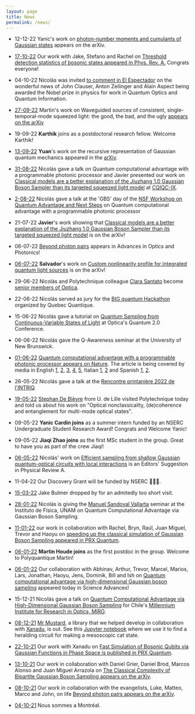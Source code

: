 ```yaml
---
layout: page
title: News  
permalink: /news/
---
```


* 12-12-22 Yanic's work on [photon-number moments and cumulants of Gaussian states](https://arxiv.org/abs/2212.06067) appears on the arXiv.

* [17-10-22](https://twitter.com/BosonBulmer/status/1582010611591806981) Our work with Jake, Stefano and Rachel on [Threshold detection statistics of bosonic states appeared in Phys. Rev. A.](https://journals.aps.org/pra/abstract/10.1103/PhysRevA.106.043712) Congrats everyone!

* 04-10-22 Nicolás was invited [to comment in El Espectador](https://www.elespectador.com/ciencia/nobel-de-fisica-2022-de-la-incredulidad-de-einstein-al-sueno-de-la-computacion-cuantica/) on the wonderful news of John Clauser, Anton Zeilinger and Alain Aspect being awarded the Nobel prize in physics for work in Quantum Optics and Quantum Information.

* [27-09-22](https://twitter.com/Quantum_137/status/1576721763160899584) Martin's work on Waveguided sources of consistent, single-temporal-mode squeezed light: the good, the bad, and the ugly [appears on the arXiv](https://arxiv.org/abs/2209.13491)

* 19-09-22 **Karthik** joins as a postdoctoral research fellow. Welcome Karthik!

* [13-09-22](https://twitter.com/polyquantique/status/1572242798719676420) **Yuan**'s work on the recursive representation of Gaussian quantum mechanics appeared in the [arXiv](https://arxiv.org/abs/2209.06069).

* [31-08-22](https://twitter.com/Ruqulab/status/1565069192642142208) Nicolás gave a talk on Quantum computational advantage with a programmable photonic processor and Javier presented our work on [Classical models are a better explanation of the Jiuzhang 1.0 Gaussian Boson Sampler than its targeted squeezed light model](https://arxiv.org/abs/2207.10058v3) at [CQIQC-IX](http://www.fields.utoronto.ca/activities/22-23/CQIQC-IX).

* [2-08-22](https://twitter.com/polyquantique/status/1554236660401033217) Nicolás gave a talk at the 'GBS' day of the [NSF Workshop on Quantum Advantage and Next Steps](https://chicagoquantum.org/events/nsf-workshop-quantum-advantage-and-next-steps) on Quantum computational advantage with a programmable photonic processor

* 21-07-22 **Javier**'s work showing that [Classical models are a better explanation of the Jiuzhang 1.0 Gaussian Boson Sampler than its targeted squeezed light model](https://arxiv.org/abs/2207.10058v3) is on the arXiv!

* 06-07-22 [Beyond photon pairs](https://opg.optica.org/aop/fulltext.cfm?uri=aop-14-3-291&id=477855) appears in Advances in Optics and Photonics!

* [06-07-22](https://twitter.com/polyquantique/status/1544666688599298048) **Salvador**'s work on [Custom nonlinearity profile for integrated quantum light sources](https://arxiv.org/abs/2207.01714) is on the arXiv!

* 29-06-22 Nicolás and Polytechnique colleague [Clara Santato](https://www.polymtl.ca/expertises/en/santato-clara) become [senior members of Optica](https://www.optica.org/en-us/about/newsroom/news_releases/2022/june/optica_announces_2022_class_of_senior_members/).

* 22-06-22 Nicolás served as jury for the [BIG quantum Hackathon](https://quebec-quantique.ca/en/bighackathon/) organized by Quebec Quantique. 

* 15-06-22 Nicolás gave a tutorial on [Quantum Sampling from Continuous-Variable States of Light](https://www.optica.org/en-us/events/topical_meetings/quantum/schedule/post_session/?sessionid=431301) at Optica's Quantum 2.0 Conference.

* 06-06-22 Nicolás gave the Q-Awareness seminar at the University of New Brunswick.

* [01-06-22](https://twitter.com/polyquantique/status/1532025233506549760) [Quantum computational advantage with a programmable photonic processor appears on Nature](https://www.nature.com/articles/s41586-022-04725-x). The article is being covered by media in English [1](https://www.newscientist.com/article/2322807-advanced-quantum-computer-made-available-to-the-public-for-first-time/?utm_medium=social&utm_campaign=echobox&utm_source=Twitter#Echobox=1654096015), [2](https://www.theglobeandmail.com/business/article-canadian-company-xanadu-achieves-big-leap-forward-in-quantum-computer/), [3](https://arstechnica.com/science/2022/06/manipulating-photons-for-microseconds-tops-9000-years-on-a-supercomputer/?comments=1), [4](https://physicsworld.com/a/xanadu-puts-quantum-advantage-in-the-cloud/), [5](https://www.wired.com/story/quantum-advantage-showdowns-have-no-clear-winners/), Italian [1](https://www.ansa.it/canale_scienza_tecnica/notizie/fisica_matematica/2022/06/01/risolto-in-36-microsecondi-un-problema-da-9.000-anni-_df3a2af9-2317-443d-8b93-912e7e7f1469.html), [2](https://www.lescienze.it/news/2022/06/03/news/computer_quantistici_supremazia_fotoni_programmabile_temperatura-9513740/) and Spanish [1](https://www.agenciasinc.es/Noticias/Nuevo-procesador-fotonico-para-avanzar-hacia-la-computacion-cuantica), [2](https://www.elespectador.com/ciencia/un-colombiano-en-otro-gran-paso-de-la-computacion-cuantica/).


* 26-05-22 Nicolás gave a talk at the [Rencontre printanière 2022 de l'INTRIQ](https://www.intriq.org/events/rencontre-printaniere-2022-de-lintriq).

* [19-05-22](https://twitter.com/polyquantique/status/1527440814028251138) [Stephan De Bièvre](http://math.univ-lille1.fr/~debievre/) from U. de Lille visited Polytechnique today and told us about his work on "Optical nonclassicality, (de)coherence and entanglement for multi-mode optical states".

* 09-05-22 **Yanic Cardin joins** as a summer intern funded by an NSERC Undergraduate Student Research Award! Congrats and Welcome Yanic!

* 09-05-22 **Jiaqi Zhao joins** as the first MSc student in the group. Great to have you as part of the crew Jiaqi!

* [06-05-22](https://twitter.com/PhysRevA/status/1526193502022995969) Nicolás' work on [Efficient sampling from shallow Gaussian quantum-optical circuits with local interactions](https://journals.aps.org/pra/abstract/10.1103/PhysRevA.105.052412) is an Editors' Suggestion in Physical Review A.

* 11-04-22 Our Discovery Grant will be funded by NSERC 🎉🎉🎉.

* [15-03-22](https://twitter.com/polyquantique/status/1503499889778569221) Jake Bulmer dropped by for an admitedly too short visit.

* [28-01-22](https://twitter.com/IF_UNAM/status/1487138409982439430) Nicolás is giving the [Manuel Sandoval Vallarta](https://en.wikipedia.org/wiki/Manuel_Sandoval_Vallarta) seminar at the Instituto de Física, UNAM on Quantum Computational Advantage via Gaussian Boson Sampling.

* [11-01-22](https://twitter.com/PRX_Quantum/status/1480951141680693256) our work in collaboration with Rachel, Bryn, Raúl, Juan Miguel, Trevor and Haoyu on [speeding up the classical simulation of Gaussian Boson Sampling appeared in PRX Quantum](https://journals.aps.org/prxquantum/abstract/10.1103/PRXQuantum.3.010306).

* [06-01-22](https://twitter.com/polyquantique/status/1479587281912614912) **Martin Houde joins** as the first postdoc in the group. Welcome to Polyquantique Martin! 

* [06-01-22](https://twitter.com/polyquantique/status/1478891012244267008) Our collaboration with Abhinav, Arthur, Trevor, Marcel, Marios, Lars, Jonathan, Haoyu, Jens, Dominik, Bill and Ish on [Quantum computational advantage via high-dimensional Gaussian boson sampling](https://www.science.org/doi/10.1126/sciadv.abi7894) appeared today in Science Advances!

* 15-12-21 Nicolás gave a talk on [Quantum Computational Advantage via High-Dimensional Gaussian Boson Sampling](https://arxiv.org/abs/2102.12474) for Chile's [Millennium Institute for Research in Optics, MIRO](https://www.iniciativamilenio.cl/en/miro-2/).

* [08-12-21](https://twitter.com/polyquantique/status/1468772841722109953) [Mr Mustard](https://github.com/xanaduAI/Mrmustard), a library that we helped develop in collaboration with [Xanadu](https://xanadu.ai), is out. See this [Jupyter notebook](https://github.com/polyquantique/mrmustard_examples/blob/main/making_cats.ipynb) where we use it to find a heralding circuit for making a mesoscopic cat state.

* [22-10-21](https://twitter.com/PRX_Quantum/status/1451591689525731333) Our work with Xanadu on [Fast Simulation of Bosonic Qubits via Gaussian Functions in Phase Space is published in PRX Quantum](https://journals.aps.org/prxquantum/abstract/10.1103/PRXQuantum.2.040315).

* [13-10-21](https://twitter.com/polyquantique/status/1448811012011044867) Our work in collaboration with Daniel Grier, Daniel Brod, Marcos Alonso and Juan Miguel Arrazola on [The Classical Complexity of Bipartite Gaussian Boson Sampling appears on the arXiv](https://arxiv.org/abs/2110.06964).

* [08-10-21](https://twitter.com/polyquantique/status/1447769998403977217) Our work in collaboration with the evangelists, Luke, Matteo, Marco and John, on life [Beyond photon pairs appears on the arXiv](https://arxiv.org/abs/2110.04340).

* [04-10-21](https://twitter.com/polyquantique/status/1445054960471785472) Nous sommes a Montréal.
